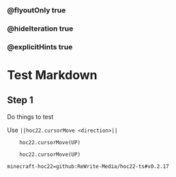 ### @flyoutOnly true
### @hideIteration true
### @explicitHints true


# Test Markdown

## Step 1
Do things to test

Use ``||hoc22.cursorMove <direction>||``

```ghost
    hoc22.cursorMove(UP)
```
```template
    hoc22.cursorMove(UP)
```

```package
minecraft-hoc22=github:ReWrite-Media/hoc22-ts#v0.2.17
```
